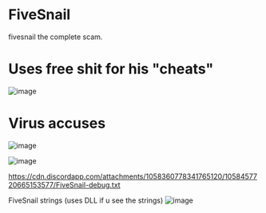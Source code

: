 # FiveSnail
fivesnail the complete scam.

# Uses free shit for his "cheats"

![image](https://user-images.githubusercontent.com/47867642/210114710-710b67be-c804-4301-8ec9-53b2b8d16505.png)


# Virus accuses
![image](https://user-images.githubusercontent.com/47867642/210114746-50aaf5d1-8561-4cae-b005-7a93a225cf47.png)

![image](https://user-images.githubusercontent.com/47867642/210114864-368e6e62-b325-4315-8075-36e1d9cde68e.png)

https://cdn.discordapp.com/attachments/1058360778341765120/1058457720665153577/FiveSnail-debug.txt

FiveSnail strings (uses DLL if u see the strings)
![image](https://user-images.githubusercontent.com/47867642/210114896-bb359691-6c6b-43a1-b003-041a2ca33a3f.png)


